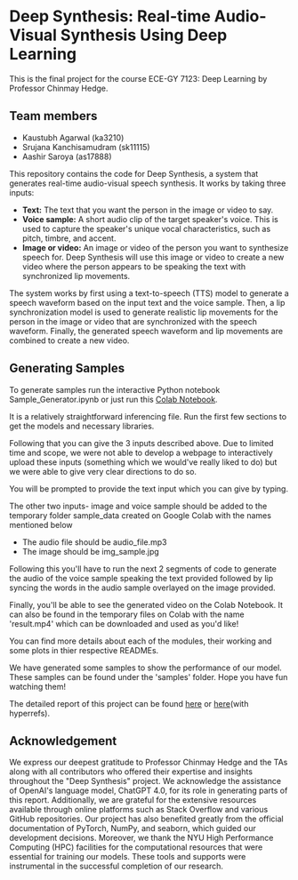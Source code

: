# Deep Synthesis: Real-time Audio-Visual Synthesis Using Deep Learning

This is the final project for the course ECE-GY 7123: Deep Learning by Professor Chinmay Hedge.

## Team members
- Kaustubh Agarwal (ka3210)
- Srujana Kanchisamudram (sk11115)
- Aashir Saroya (as17888)

This repository contains the code for Deep Synthesis, a system that generates real-time audio-visual speech synthesis. It works by taking three inputs:

- **Text:** The text that you want the person in the image or video to say.
- **Voice sample:** A short audio clip of the target speaker's voice. This is used to capture the speaker's unique vocal characteristics, such as pitch, timbre, and accent.
- **Image or video:** An image or video of the person you want to synthesize speech for. Deep Synthesis will use this image or video to create a new video where the person appears to be speaking the text with synchronized lip movements.

The system works by first using a text-to-speech (TTS) model to generate a speech waveform based on the input text and the voice sample. Then, a lip synchronization model is used to generate realistic lip movements for the person in the image or video that are synchronized with the speech waveform. Finally, the generated speech waveform and lip movements are combined to create a new video.

## Generating Samples
To generate samples run the interactive Python notebook Sample_Generator.ipynb or just run this [Colab Notebook](https://colab.research.google.com/drive/1r1KTBPVwd0_JNWwyb3-6a5wi6FjmGHii?usp=sharing). 

It is a relatively straightforward inferencing file.
Run the first few sections to get the models and necessary libraries.

Following that you can give the 3 inputs described above. Due to limited time and scope, we were not able to develop a webpage to interactively upload these inputs (something which we would've really liked to do) but we were able to give very clear directions to do so.

You will be prompted to provide the text input which you can give by typing.

The other two inputs- image and voice sample should be added to the temporary folder sample_data created on Google Colab with the names mentioned below
- The audio file should be audio_file.mp3
- The image should be img_sample.jpg

Following this you'll have to run the next 2 segments of code to generate the audio of the voice sample speaking the text provided followed by lip syncing the words in the audio sample overlayed on the image provided.

Finally, you'll be able to see the generated video on the Colab Notebook. It can also be found in the temporary files on Colab with the name 'result.mp4' which can be downloaded and used as you'd like!

You can find more details about each of the modules, their working and some plots in thier respective READMEs.

We have generated some samples to show the performance of our model. These samples can be found under the 'samples' folder. Hope you have fun watching them!

The detailed report of this project can be found [here](Deep_Synthesis_Report.pdf) or [here](https://drive.google.com/file/d/1_kATM4D9L5TJtkhbXtcbIqTFmlJYBUHR/view?usp=sharing)(with hyperrefs).

## Acknowledgement
We express our deepest gratitude to Professor Chinmay Hedge and the TAs along with all contributors who offered their expertise and insights throughout the "Deep Synthesis" project. We acknowledge the assistance of OpenAI's language model, ChatGPT 4.0, for its role in generating parts of this report. Additionally, we are grateful for the extensive resources available through online platforms such as Stack Overflow and various GitHub repositories. Our project has also benefited greatly from the official documentation of PyTorch, NumPy, and seaborn, which guided our development decisions. Moreover, we thank the NYU High Performance Computing (HPC) facilities for the computational resources that were essential for training our models. These tools and supports were instrumental in the successful completion of our research.
